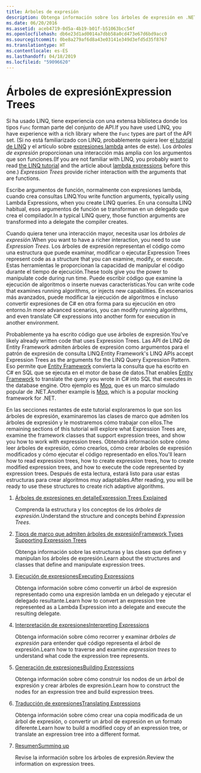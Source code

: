 ```yaml
---
title: Árboles de expresión
description: Obtenga información sobre los árboles de expresión en .NET Core y cómo usarlos para representar código como estructuras que pueda examinar, modificar y ejecutar.
ms.date: 06/20/2016
ms.assetid: aceb4719-0d5a-4b19-b01f-b51063bcc54f
ms.openlocfilehash: db6e23d1ad0014a7dbb58a0cd473e67d6bd9acc0
ms.sourcegitcommit: 0be8a279af6d8a43e03141e349d3efd5d35f8767
ms.translationtype: HT
ms.contentlocale: es-ES
ms.lasthandoff: 04/18/2019
ms.locfileid: "59096620"
---
```

# <a name="expression-trees"></a><span data-ttu-id="92645-103">Árboles de expresión</span><span class="sxs-lookup"><span data-stu-id="92645-103">Expression Trees</span></span>

<span data-ttu-id="92645-104">Si ha usado LINQ, tiene experiencia con una extensa biblioteca donde los tipos `Func` forman parte del conjunto de API.</span><span class="sxs-lookup"><span data-stu-id="92645-104">If you have used LINQ, you have experience with a rich library where the `Func` types are part of the API set.</span></span> <span data-ttu-id="92645-105">(Si no está familiarizado con LINQ, probablemente quiera leer [el tutorial de LINQ](linq/index.md) y el artículo sobre [expresiones lambda](./programming-guide/statements-expressions-operators/lambda-expressions.md) antes de este). Los *árboles de expresión* proporcionan una interacción más amplia con los argumentos que son funciones.</span><span class="sxs-lookup"><span data-stu-id="92645-105">(If you are not familiar with LINQ, you probably want to read [the LINQ tutorial](linq/index.md) and the article about [lambda expressions](./programming-guide/statements-expressions-operators/lambda-expressions.md) before this one.) *Expression Trees* provide richer interaction with the arguments that are functions.</span></span>

<span data-ttu-id="92645-106">Escribe argumentos de función, normalmente con expresiones lambda, cuando crea consultas LINQ.</span><span class="sxs-lookup"><span data-stu-id="92645-106">You write function arguments, typically using Lambda Expressions, when you create LINQ queries.</span></span> <span data-ttu-id="92645-107">En una consulta LINQ habitual, esos argumentos de función se transforman en un delegado que crea el compilador.</span><span class="sxs-lookup"><span data-stu-id="92645-107">In a typical LINQ query, those function arguments are transformed into a delegate the compiler creates.</span></span> 

<span data-ttu-id="92645-108">Cuando quiera tener una interacción mayor, necesita usar los *árboles de expresión*.</span><span class="sxs-lookup"><span data-stu-id="92645-108">When you want to have a richer interaction, you need to use *Expression Trees*.</span></span>
<span data-ttu-id="92645-109">Los árboles de expresión representan el código como una estructura que puede examinar, modificar o ejecutar.</span><span class="sxs-lookup"><span data-stu-id="92645-109">Expression Trees represent code as a structure that you can examine, modify, or execute.</span></span> <span data-ttu-id="92645-110">Estas herramientas le proporcionan la capacidad de manipular el código durante el tiempo de ejecución.</span><span class="sxs-lookup"><span data-stu-id="92645-110">These tools give you the power to manipulate code during run time.</span></span> <span data-ttu-id="92645-111">Puede escribir código que examine la ejecución de algoritmos o inserte nuevas características.</span><span class="sxs-lookup"><span data-stu-id="92645-111">You can write code that examines running algorithms, or injects new capabilities.</span></span> <span data-ttu-id="92645-112">En escenarios más avanzados, puede modificar la ejecución de algoritmos e incluso convertir expresiones de C# en otra forma para su ejecución en otro entorno.</span><span class="sxs-lookup"><span data-stu-id="92645-112">In more advanced scenarios, you can modify running algorithms, and even translate C# expressions into another form for execution in another environment.</span></span>

<span data-ttu-id="92645-113">Probablemente ya ha escrito código que use árboles de expresión.</span><span class="sxs-lookup"><span data-stu-id="92645-113">You've likely already written code that uses Expression Trees.</span></span> <span data-ttu-id="92645-114">Las API de LINQ de Entity Framework admiten árboles de expresión como argumentos para el patrón de expresión de consulta LINQ.</span><span class="sxs-lookup"><span data-stu-id="92645-114">Entity Framework's LINQ APIs accept Expression Trees as the arguments for the LINQ Query Expression Pattern.</span></span>
<span data-ttu-id="92645-115">Eso permite que [Entity Framework](/ef/) convierta la consulta que ha escrito en C# en SQL que se ejecuta en el motor de base de datos.</span><span class="sxs-lookup"><span data-stu-id="92645-115">That enables [Entity Framework](/ef/) to translate the query you wrote in C# into SQL that executes in the database engine.</span></span> <span data-ttu-id="92645-116">Otro ejemplo es [Moq](https://github.com/Moq/moq), que es un marco simulado popular de .NET.</span><span class="sxs-lookup"><span data-stu-id="92645-116">Another example is [Moq](https://github.com/Moq/moq), which is a popular mocking framework for .NET.</span></span>

<span data-ttu-id="92645-117">En las secciones restantes de este tutorial exploraremos lo que son los árboles de expresión, examinaremos las clases de marco que admiten los árboles de expresión y le mostraremos cómo trabajar con ellos.</span><span class="sxs-lookup"><span data-stu-id="92645-117">The remaining sections of this tutorial will explore what Expression Trees are, examine the framework classes that support expression trees, and show you how to work with expression trees.</span></span> <span data-ttu-id="92645-118">Obtendrá información sobre cómo leer árboles de expresión, cómo crearlos, cómo crear árboles de expresión modificados y cómo ejecutar el código representado en ellos.</span><span class="sxs-lookup"><span data-stu-id="92645-118">You'll learn how to read expression trees, how to create expression trees, how to create modified expression trees, and how to execute the code represented by expression trees.</span></span> <span data-ttu-id="92645-119">Después de esta lectura, estará listo para usar estas estructuras para crear algoritmos muy adaptables.</span><span class="sxs-lookup"><span data-stu-id="92645-119">After reading, you will be ready to use these structures to create rich adaptive algorithms.</span></span>

1. [<span data-ttu-id="92645-120">Árboles de expresiones en detalle</span><span class="sxs-lookup"><span data-stu-id="92645-120">Expression Trees Explained</span></span>](expression-trees-explained.md)

    <span data-ttu-id="92645-121">Comprenda la estructura y los conceptos de los *árboles de expresión*.</span><span class="sxs-lookup"><span data-stu-id="92645-121">Understand the structure and concepts behind *Expression Trees*.</span></span>
    
2. [<span data-ttu-id="92645-122">Tipos de marco que admiten árboles de expresión</span><span class="sxs-lookup"><span data-stu-id="92645-122">Framework Types Supporting Expression Trees</span></span>](expression-classes.md)
    
    <span data-ttu-id="92645-123">Obtenga información sobre las estructuras y las clases que definen y manipulan los árboles de expresión.</span><span class="sxs-lookup"><span data-stu-id="92645-123">Learn about the structures and classes that define and manipulate expression trees.</span></span>
    
3. [<span data-ttu-id="92645-124">Ejecución de expresiones</span><span class="sxs-lookup"><span data-stu-id="92645-124">Executing Expressions</span></span>](expression-trees-execution.md)

    <span data-ttu-id="92645-125">Obtenga información sobre cómo convertir un árbol de expresión representado como una expresión lambda en un delegado y ejecutar el delegado resultante.</span><span class="sxs-lookup"><span data-stu-id="92645-125">Learn how to convert an expression tree represented as a Lambda Expression into a delegate and execute the resulting delegate.</span></span>

4. [<span data-ttu-id="92645-126">Interpretación de expresiones</span><span class="sxs-lookup"><span data-stu-id="92645-126">Interpreting Expressions</span></span>](expression-trees-interpreting.md)

    <span data-ttu-id="92645-127">Obtenga información sobre cómo recorrer y examinar *árboles de expresión* para entender qué código representa el árbol de expresión.</span><span class="sxs-lookup"><span data-stu-id="92645-127">Learn how to traverse and examine *expression trees* to understand what code the expression tree represents.</span></span>

5. [<span data-ttu-id="92645-128">Generación de expresiones</span><span class="sxs-lookup"><span data-stu-id="92645-128">Building Expressions</span></span>](expression-trees-building.md)

    <span data-ttu-id="92645-129">Obtenga información sobre cómo construir los nodos de un árbol de expresión y crear árboles de expresión.</span><span class="sxs-lookup"><span data-stu-id="92645-129">Learn how to construct the nodes for an expression tree and build expression trees.</span></span>

6. [<span data-ttu-id="92645-130">Traducción de expresiones</span><span class="sxs-lookup"><span data-stu-id="92645-130">Translating Expressions</span></span>](expression-trees-translating.md)

    <span data-ttu-id="92645-131">Obtenga información sobre cómo crear una copia modificada de un árbol de expresión, o convertir un árbol de expresión en un formato diferente.</span><span class="sxs-lookup"><span data-stu-id="92645-131">Learn how to build a modified copy of an expression tree, or translate an expression tree into a different format.</span></span>

7. [<span data-ttu-id="92645-132">Resumen</span><span class="sxs-lookup"><span data-stu-id="92645-132">Summing up</span></span>](expression-trees-summary.md)

    <span data-ttu-id="92645-133">Revise la información sobre los árboles de expresión.</span><span class="sxs-lookup"><span data-stu-id="92645-133">Review the information on expression trees.</span></span>
